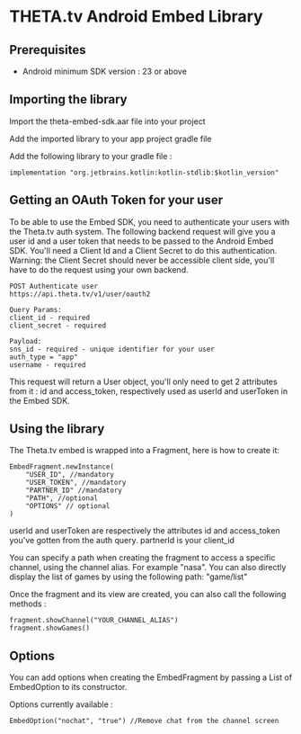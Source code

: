 # THETA.tv Android Embed Library 


## Prerequisites

* Android minimum SDK version : 23 or above


## Importing the library

Import the theta-embed-sdk.aar file into your project

Add the imported library to your app project gradle file

Add the following library to your gradle file :

```
implementation "org.jetbrains.kotlin:kotlin-stdlib:$kotlin_version"
```

## Getting an OAuth Token for your user

To be able to use the Embed SDK, you need to authenticate your users with the Theta.tv auth system.
The following backend request will give you a user id and a user token that needs to be passed to the Android Embed SDK.
You'll need a Client Id and a Client Secret to do this authentication. 
Warning: the Client Secret should never be accessible client side, you'll have to do the request using your own backend.

```
POST Authenticate user
https://api.theta.tv/v1/user/oauth2

Query Params:
client_id - required
client_secret - required

Payload:
sns_id - required - unique identifier for your user
auth_type = "app"
username - required
```

This request will return a User object, you'll only need to get 2 attributes from it : id and access_token, respectively used as userId and userToken in the Embed SDK.


## Using the library



The Theta.tv embed is wrapped into a Fragment, here is how to create it:

```
EmbedFragment.newInstance(
    "USER_ID", //mandatory
    "USER_TOKEN", //mandatory
    "PARTNER_ID" //mandatory
    "PATH", //optional
    "OPTIONS" // optional
)
```

userId and userToken are respectively the attributes id and access_token you've gotten from the auth query. partnerId is your client_id


You can specify a path when creating the fragment to access a specific channel, using the channel alias. For example "nasa". 
You can also directly display the list of games by using the following path: "game/list"

Once the fragment and its view are created, you can also call the following methods :

```
fragment.showChannel("YOUR_CHANNEL_ALIAS")
fragment.showGames()
```


## Options


You can add options when creating the EmbedFragment by passing a List of EmbedOption to its constructor.

Options currently available :

```
EmbedOption("nochat", "true") //Remove chat from the channel screen
```
